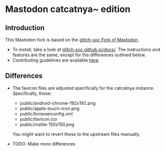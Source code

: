 # Mastodon catcatnya~ edition

## Introduction

This Mastodon fork is based on the [glitch-soc Fork of Mastodon](https://github.com/glitch-soc/mastodon).

- To install, take a look at [glitch-soc.github.io/docs/](https://glitch-soc.github.io/docs/). The instructions and features are the same, except for the differences outlined below.
- Contributing guidelines are available [here](CONTRIBUTING.md).

## Differences

- The favicon files are adjusted specifically for the catcatnya instance. Specifically, these:
  - public/android-chrome-192x192.png
  - public/apple-touch-icon.png
  - public/browserconfig.xml
  - public/favicon.ico
  - public/mstile-150x150.png
  
  You might want to revert these to the upstream files manually.
- TODO: Make more differences
